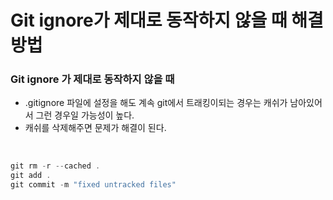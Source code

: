 # Git ignore가 제대로 동작하지 않을 때 해결 방법

### Git ignore 가 제대로 동작하지 않을 때

- .gitignore 파일에 설정을 해도 계속 git에서 트래킹이되는 경우는 캐쉬가 남아있어서 그런 경우일 가능성이 높다. 
- 캐쉬를 삭제해주면 문제가 해결이 된다.  
<br/>

```javascript
git rm -r --cached .
git add .
git commit -m "fixed untracked files"
```

